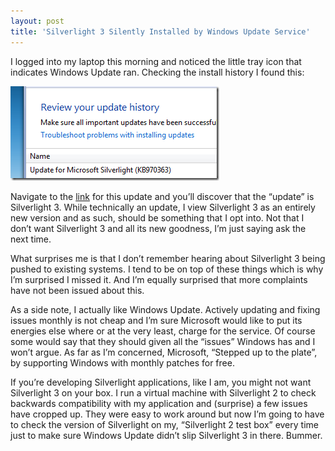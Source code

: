 ```yaml
---
layout: post
title: 'Silverlight 3 Silently Installed by Windows Update Service'
---
```

I logged into my laptop this morning and noticed the little tray icon that indicates Windows Update ran. Checking the install history I found this:

![2009-08-02_0909](/cdn/images/blog/Silverlight3SilentlyInstalledbyWindowsUp_81C7/20090802_0909.png)

Navigate to the [link](http://support.microsoft.com/kb/970363) for this update and you’ll discover that the “update” is Silverlight 3. While technically an update, I view Silverlight 3 as an entirely new version and as such, should be something that I opt into. Not that I don’t want Silverlight 3 and all its new goodness, I’m just saying ask the next time.

What surprises me is that I don’t remember hearing about Silverlight 3 being pushed to existing systems. I tend to be on top of these things which is why I’m surprised I missed it. And I’m equally surprised that more complaints have not been issued about this.

As a side note, I actually like Windows Update. Actively updating and fixing issues monthly is not cheap and I’m sure Microsoft would like to put its energies else where or at the very least, charge for the service. Of course some would say that they should given all the “issues” Windows has and I won’t argue. As far as I’m concerned, Microsoft, “Stepped up to the plate”, by supporting Windows with monthly patches for free.

If you’re developing Silverlight applications, like I am, you might not want Silverlight 3 on your box. I run a virtual machine with Silverlight 2 to check backwards compatibility with my application and (surprise) a few issues have cropped up. They were easy to work around but now I’m going to have to check the version of Silverlight on my, “Silverlight 2 test box” every time just to make sure Windows Update didn’t slip Silverlight 3 in there. Bummer. 
